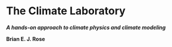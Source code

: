 The Climate Laboratory
======================

***A hands-on approach to climate physics and climate modeling***

**Brian E. J. Rose**
